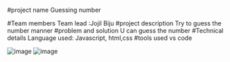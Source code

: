 #project name
Guessing number 

#Team members
Team lead :Jojil Biju
#project description 
Try to guess the number manner
#problem and solution 
U can guess the number 
#Technical details 
Language used: Javascript, html,css
#tools used
vs code

![image](https://github.com/user-attachments/assets/93691a3c-44e4-43f6-99fa-4d32a780d82e)
![image](https://github.com/user-attachments/assets/10aa4c61-7f3f-4496-9839-e16e53396bcf)


